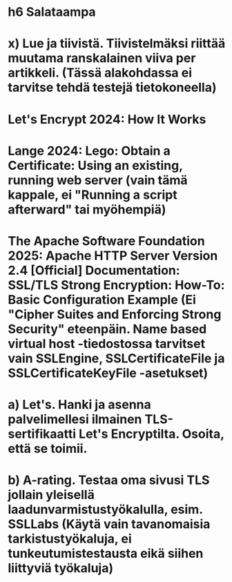 # h6 Salataampa
# x) Lue ja tiivistä. Tiivistelmäksi riittää muutama ranskalainen viiva per artikkeli. (Tässä alakohdassa ei tarvitse tehdä testejä tietokoneella)

# Let's Encrypt 2024: How It Works
# Lange 2024: Lego: Obtain a Certificate: Using an existing, running web server (vain tämä kappale, ei "Running a script afterward" tai myöhempiä)
# The Apache Software Foundation 2025: Apache HTTP Server Version 2.4 [Official] Documentation: SSL/TLS Strong Encryption: How-To: Basic Configuration Example (Ei "Cipher Suites and Enforcing Strong Security" eteenpäin. Name based virtual host -tiedostossa tarvitset vain SSLEngine, SSLCertificateFile ja SSLCertificateKeyFile -asetukset)

# a) Let's. Hanki ja asenna palvelimellesi ilmainen TLS-sertifikaatti Let's Encryptilta. Osoita, että se toimii. 


# b) A-rating. Testaa oma sivusi TLS jollain yleisellä laadunvarmistustyökalulla, esim. SSLLabs (Käytä vain tavanomaisia tarkistustyökaluja, ei tunkeutumistestausta eikä siihen liittyviä työkaluja)

